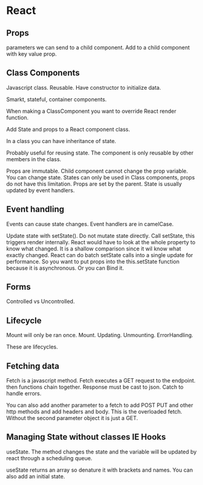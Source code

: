 # React

## Props

parameters we can send to a child component.
Add to a child component with key value prop.

## Class Components

Javascript class.
Reusable.
Have constructor to initialize data.

Smarkt, stateful, container components.

When making a ClassComponent you want to override React render function.

Add State and props to a React component class.

In a class you can have inheritance of state.

Probably useful for reusing state.
The component is only reusable by other members in the class.

Props are immutable.
Child component cannot change the prop variable.
You can change state.
States can only be used in Class components, props do not have this limitation.
Props are set by the parent.
State is usually updated by event handlers.

## Event handling

Events can cause state changes.
Event handlers are in camelCase.

Update state with setState().
Do not mutate state directly.
Call setState, this triggers render internally.
React would have to look at the whole property to know what changed.
It is a shallow comparison since it wil know what exactly changed.
React can do batch setState calls into a single update for performance.
So you want to put props into the this.setState function because it is asynchronous.
Or you can Bind it.

## Forms

Controlled vs Uncontrolled.

## Lifecycle

Mount will only be ran once.
Mount.
Updating.
Unmounting.
ErrorHandling.

These are lifecycles.

## Fetching data

Fetch is a javascript method.
Fetch executes a GET request to the endpoint.
then functions chain together.
Response must be cast to json.
Catch to handle errors.

You can also add another parameter to a fetch to add POST PUT and other http methods and add headers and body.
This is the overloaded fetch.
Without the second parameter object it is just a GET.

## Managing State without classes IE Hooks

useState.
The method changes the state and the variable will be updated by react through a scheduling queue.

useState returns an array so denature it with brackets and names.
You can also add an initial state.
